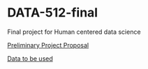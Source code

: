 # DATA-512-final
Final project for Human centered data science

[Preliminary Project Proposal](https://github.com/Sreejavm/DATA-512-final/blob/main/data-512-final/Final%20Project%20Preliminary%20Proposal.pdf)

[Data to be used](https://ourworldindata.org/coronavirus-source-data)
